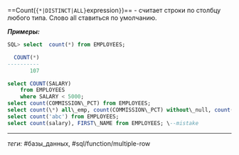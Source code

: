 ==Count(`{*|DISTINCT|ALL}`expression`}`)== - считает строки по столбцу любого типа. Слово all ставиться по умолчанию.

***Примеры:***
```sql
SQL> select  count(*) from EMPLOYEES;

  COUNT(*)
----------
       107

select COUNT(SALARY)  
    from EMPLOYEES  
    where SALARY < 5000;  
select count(COMMISSION\_PCT) from EMPLOYEES;  
select count(\*) all\_emp, count(COMMISSION\_PCT) without\_null, count(distinct COMMISSION\_PCT) dist from EMPLOYEES;  
select count('abc') from EMPLOYEES;  
select count(salary), FIRST\_NAME from EMPLOYEES; \--mistake
```
---
*теги:* #базы_данных, #sql/function/multiple-row 